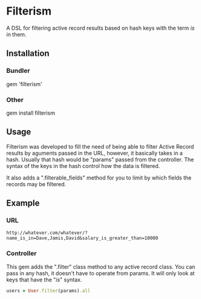 # Filterism

A DSL for filtering active record results based on hash keys with the
term _is_ in them.

## Installation

### Bundler
gem 'filterism'

### Other
gem install filterism

## Usage
Filterism was developed to fill the need of being able to filter Active Record results by aguments passed in the URL, however, it basically takes in a hash.  Usually that hash would be "params" passed from the controller.  The syntax of the keys in the hash control how the data is filtered.

It also adds a ".filterable_fields" method for you to limit by which fields
the records may be filtered.

## Example
### URL
    http://whatever.com/whatever/?name_is_in=Dave,Jamis,David&salary_is_greater_than=10000

### Controller
This gem adds the ".filter" class method to any active record class.  You can pass in any hash, it doesn't have to operate from params.  It will only look at keys that have the "_is_" syntax.
``` ruby
users = User.filter(params).all
```